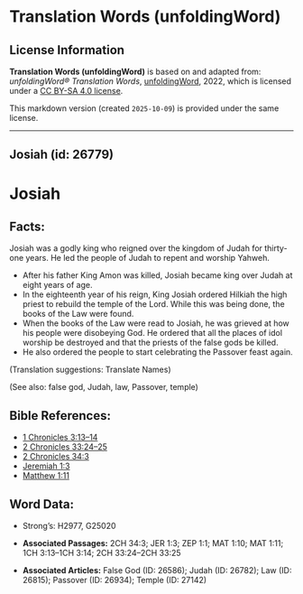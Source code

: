 # Translation Words (unfoldingWord)

## License Information

**Translation Words (unfoldingWord)** is based on and adapted from: _unfoldingWord® Translation Words_, [unfoldingWord](https://unfoldingword.org/utw), 2022, which is licensed under a [CC BY-SA 4.0 license](https://creativecommons.org/licenses/by-sa/4.0/legalcode.en).

This markdown version (created `2025-10-09`) is provided under the same license.



--------------------------------

## Josiah (id: 26779)

Josiah
======

Facts:
------

Josiah was a godly king who reigned over the kingdom of Judah for thirty\-one years. He led the people of Judah to repent and worship Yahweh.

* After his father King Amon was killed, Josiah became king over Judah at eight years of age.
* In the eighteenth year of his reign, King Josiah ordered Hilkiah the high priest to rebuild the temple of the Lord. While this was being done, the books of the Law were found.
* When the books of the Law were read to Josiah, he was grieved at how his people were disobeying God. He ordered that all the places of idol worship be destroyed and that the priests of the false gods be killed.
* He also ordered the people to start celebrating the Passover feast again.

(Translation suggestions: Translate Names)

(See also: false god, Judah, law, Passover, temple)

Bible References:
-----------------

* [1 Chronicles 3:13–14](https://ref.ly/1Chr3:13-1Chr3:14)
* [2 Chronicles 33:24–25](https://ref.ly/2Chr33:24-2Chr33:25)
* [2 Chronicles 34:3](https://ref.ly/2Chr34:3)
* [Jeremiah 1:3](https://ref.ly/Jer1:3)
* [Matthew 1:11](https://ref.ly/Matt1:11)

Word Data:
----------

* Strong’s: H2977, G25020

* **Associated Passages:** 2CH 34:3; JER 1:3; ZEP 1:1; MAT 1:10; MAT 1:11; 1CH 3:13–1CH 3:14; 2CH 33:24–2CH 33:25
* **Associated Articles:** False God (ID: 26586); Judah (ID: 26782); Law (ID: 26815); Passover (ID: 26934); Temple (ID: 27142)

